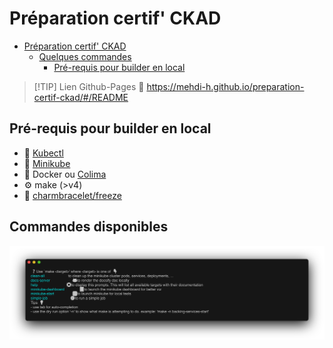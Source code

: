 # Préparation certif' CKAD

- [Préparation certif' CKAD](#préparation-certif-ckad)
  - [Quelques commandes](#quelques-commandes)
    - [Pré-requis pour builder en local](#pré-requis-pour-builder-en-local)

> [!TIP] Lien Github-Pages
> 🔗 <https://mehdi-h.github.io/preparation-certif-ckad/#/README>

## Pré-requis pour builder en local

- 🥏 [Kubectl](https://kubernetes.io/fr/docs/tasks/tools/install-kubectl/)
- 🚐 [Minikube](https://kubernetes.io/fr/docs/tasks/tools/install-minikube/)
- 🐳 Docker ou [Colima](https://github.com/abiosoft/colima)
- ⚙️ make (>v4)
- 🧊 [charmbracelet/freeze](https://github.com/charmbracelet/freeze)

## Commandes disponibles

![Available commands](docs/available-commands.png)
